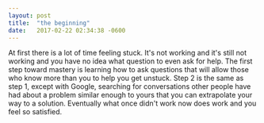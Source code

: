 ```yaml
---
layout: post
title:  "the beginning"
date:   2017-02-22 02:34:38 -0600
---
```


At first there is a lot of time feeling stuck. It's not working and it's still not working and you have no idea what question to even ask for help. The first step toward mastery is learning how to ask questions that will allow those who know more than you to help you get unstuck. Step 2 is the same as step 1, except with Google, searching for conversations other people have had about a problem similar enough to yours that you can extrapolate your way to a solution. Eventually what once didn't work now does work and you feel so satisfied. 